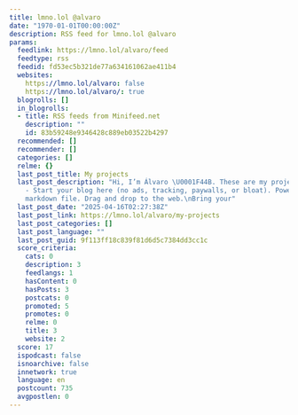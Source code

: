 ```yaml
---
title: lmno.lol @alvaro
date: "1970-01-01T00:00:00Z"
description: RSS feed for lmno.lol @alvaro
params:
  feedlink: https://lmno.lol/alvaro/feed
  feedtype: rss
  feedid: fd53ec5b321de77a634161062ae411b4
  websites:
    https://lmno.lol/alvaro: false
    https://lmno.lol/alvaro/: true
  blogrolls: []
  in_blogrolls:
  - title: RSS feeds from Minifeed.net
    description: ""
    id: 83b59248e9346428c889eb03522b4297
  recommended: []
  recommender: []
  categories: []
  relme: {}
  last_post_title: My projects
  last_post_description: "Hi, I’m Álvaro \U0001F44B. These are my projects.\nWeb\nlmno.lol
    - Start your blog here (no ads, tracking, paywalls, or bloat). Powered by a single
    markdown file. Drag and drop to the web.\nBring your"
  last_post_date: "2025-04-16T02:27:38Z"
  last_post_link: https://lmno.lol/alvaro/my-projects
  last_post_categories: []
  last_post_language: ""
  last_post_guid: 9f113ff18c839f81d6d5c7384dd3cc1c
  score_criteria:
    cats: 0
    description: 3
    feedlangs: 1
    hasContent: 0
    hasPosts: 3
    postcats: 0
    promoted: 5
    promotes: 0
    relme: 0
    title: 3
    website: 2
  score: 17
  ispodcast: false
  isnoarchive: false
  innetwork: true
  language: en
  postcount: 735
  avgpostlen: 0
---
```

